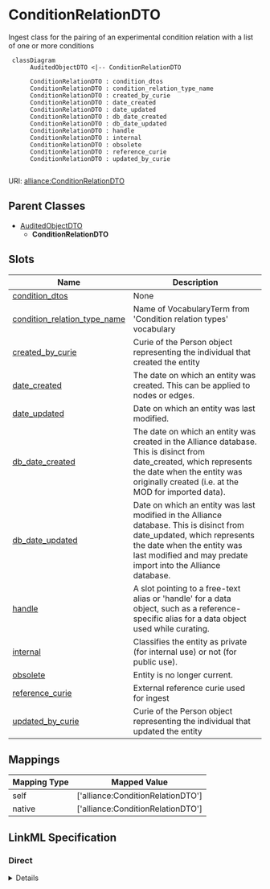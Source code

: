 # ConditionRelationDTO

Ingest class for the pairing of an experimental condition relation with a list of one or more conditions


```mermaid
 classDiagram
      AuditedObjectDTO <|-- ConditionRelationDTO
      
      ConditionRelationDTO : condition_dtos
      ConditionRelationDTO : condition_relation_type_name
      ConditionRelationDTO : created_by_curie
      ConditionRelationDTO : date_created
      ConditionRelationDTO : date_updated
      ConditionRelationDTO : db_date_created
      ConditionRelationDTO : db_date_updated
      ConditionRelationDTO : handle
      ConditionRelationDTO : internal
      ConditionRelationDTO : obsolete
      ConditionRelationDTO : reference_curie
      ConditionRelationDTO : updated_by_curie
      

```



URI: [alliance:ConditionRelationDTO](http://alliancegenome.org/ConditionRelationDTO)


## Parent Classes

* [AuditedObjectDTO](AuditedObjectDTO.md)
    * **ConditionRelationDTO**




<!-- no inheritance hierarchy -->


## Slots

| Name | Description  |
| ---  | ---  |
| [condition_dtos](condition_dtos.md) | None |
| [condition_relation_type_name](condition_relation_type_name.md) | Name of VocabularyTerm from 'Condition relation types' vocabulary |
| [created_by_curie](created_by_curie.md) | Curie of the Person object representing the individual that created the entity |
| [date_created](date_created.md) | The date on which an entity was created. This can be applied to nodes or edges. |
| [date_updated](date_updated.md) | Date on which an entity was last modified. |
| [db_date_created](db_date_created.md) | The date on which an entity was created in the Alliance database.  This is disinct from date_created, which represents the date when the entity was originally created (i.e. at the MOD for imported data). |
| [db_date_updated](db_date_updated.md) | Date on which an entity was last modified in the Alliance database.  This is disinct from date_updated, which represents the date when the entity was last modified and may predate import into the Alliance database. |
| [handle](handle.md) | A slot pointing to a free-text alias or 'handle' for a data object, such as a reference-specific alias for a data object used while curating. |
| [internal](internal.md) | Classifies the entity as private (for internal use) or not (for public use). |
| [obsolete](obsolete.md) | Entity is no longer current. |
| [reference_curie](reference_curie.md) | External reference curie used for ingest |
| [updated_by_curie](updated_by_curie.md) | Curie of the Person object representing the individual that updated the entity |


## Mappings

| Mapping Type | Mapped Value |
| ---  | ---  |
| self | ['alliance:ConditionRelationDTO'] |
| native | ['alliance:ConditionRelationDTO'] |




## LinkML Specification

<!-- TODO: investigate https://stackoverflow.com/questions/37606292/how-to-create-tabbed-code-blocks-in-mkdocs-or-sphinx -->

### Direct

<details>
```yaml
name: ConditionRelationDTO
description: Ingest class for the pairing of an experimental condition relation with
  a list of one or more conditions
from_schema: https://github.com/alliance-genome/agr_persistent_schema/phenotypeAndDiseaseAnnotation.yaml
is_a: AuditedObjectDTO
slots:
- handle
- reference_curie
- condition_relation_type_name
- condition_dtos
slot_usage:
  condition_relation_type_name:
    name: condition_relation_type_name
    domain_of:
    - ConditionRelationDTO
    required: true
  condition_dtos:
    name: condition_dtos
    domain_of:
    - ConditionRelationDTO
    required: true

```
</details>

### Induced

<details>
```yaml
name: ConditionRelationDTO
description: Ingest class for the pairing of an experimental condition relation with
  a list of one or more conditions
from_schema: https://github.com/alliance-genome/agr_persistent_schema/phenotypeAndDiseaseAnnotation.yaml
is_a: AuditedObjectDTO
slot_usage:
  condition_relation_type_name:
    name: condition_relation_type_name
    domain_of:
    - ConditionRelationDTO
    required: true
  condition_dtos:
    name: condition_dtos
    domain_of:
    - ConditionRelationDTO
    required: true
attributes:
  handle:
    name: handle
    description: A slot pointing to a free-text alias or 'handle' for a data object,
      such as a reference-specific alias for a data object used while curating.
    from_schema: https://github.com/alliance-genome/agr_persistent_schema/phenotypeAndDiseaseAnnotation.yaml
    alias: handle
    owner: ConditionRelationDTO
    domain_of:
    - ConditionRelation
    - ConditionRelationDTO
    range: string
  reference_curie:
    name: reference_curie
    description: External reference curie used for ingest
    from_schema: https://github.com/alliance-genome/agr_curation_schema/src/schema/reference
    alias: reference_curie
    owner: ConditionRelationDTO
    domain_of:
    - DiseaseAnnotationDTO
    - ConditionRelationDTO
    range: string
  condition_relation_type_name:
    name: condition_relation_type_name
    description: Name of VocabularyTerm from 'Condition relation types' vocabulary
    from_schema: https://github.com/alliance-genome/agr_persistent_schema/phenotypeAndDiseaseAnnotation.yaml
    domain: ConditionRelationDTO
    alias: condition_relation_type_name
    owner: ConditionRelationDTO
    domain_of:
    - ConditionRelationDTO
    range: string
    required: true
  condition_dtos:
    name: condition_dtos
    from_schema: https://github.com/alliance-genome/agr_persistent_schema/phenotypeAndDiseaseAnnotation.yaml
    domain: ConditionRelationDTO
    multivalued: true
    alias: condition_dtos
    owner: ConditionRelationDTO
    domain_of:
    - ConditionRelationDTO
    range: ExperimentalConditionDTO
    required: true
    inlined: true
    inlined_as_list: true
  created_by_curie:
    name: created_by_curie
    description: Curie of the Person object representing the individual that created
      the entity
    from_schema: https://github.com/alliance-genome/agr_curation_schema/core.yaml
    domain: AuditedObjectDTO
    alias: created_by_curie
    owner: ConditionRelationDTO
    domain_of:
    - AuditedObjectDTO
    range: string
  date_created:
    name: date_created
    description: The date on which an entity was created. This can be applied to nodes
      or edges.
    from_schema: https://github.com/alliance-genome/agr_curation_schema/core.yaml
    aliases:
    - creation_date
    exact_mappings:
    - dct:createdOn
    - WIKIDATA_PROPERTY:P577
    alias: date_created
    owner: ConditionRelationDTO
    domain_of:
    - AuditedObject
    - AuditedObjectDTO
    range: datetime
  updated_by_curie:
    name: updated_by_curie
    description: Curie of the Person object representing the individual that updated
      the entity
    from_schema: https://github.com/alliance-genome/agr_curation_schema/core.yaml
    domain: AuditedObjectDTO
    alias: updated_by_curie
    owner: ConditionRelationDTO
    domain_of:
    - AuditedObjectDTO
    range: string
  date_updated:
    name: date_updated
    description: Date on which an entity was last modified.
    from_schema: https://github.com/alliance-genome/agr_curation_schema/core.yaml
    aliases:
    - date_last_modified
    alias: date_updated
    owner: ConditionRelationDTO
    domain_of:
    - AuditedObject
    - AuditedObjectDTO
    range: datetime
  db_date_created:
    name: db_date_created
    description: The date on which an entity was created in the Alliance database.  This
      is disinct from date_created, which represents the date when the entity was
      originally created (i.e. at the MOD for imported data).
    from_schema: https://github.com/alliance-genome/agr_curation_schema/core.yaml
    alias: db_date_created
    owner: ConditionRelationDTO
    domain_of:
    - AuditedObject
    - AuditedObjectDTO
    range: datetime
  db_date_updated:
    name: db_date_updated
    description: Date on which an entity was last modified in the Alliance database.  This
      is disinct from date_updated, which represents the date when the entity was
      last modified and may predate import into the Alliance database.
    from_schema: https://github.com/alliance-genome/agr_curation_schema/core.yaml
    alias: db_date_updated
    owner: ConditionRelationDTO
    domain_of:
    - AuditedObject
    - AuditedObjectDTO
    range: datetime
  internal:
    name: internal
    description: Classifies the entity as private (for internal use) or not (for public
      use).
    notes:
    - Default value is true.
    from_schema: https://github.com/alliance-genome/agr_curation_schema/core.yaml
    alias: internal
    owner: ConditionRelationDTO
    domain_of:
    - AuditedObject
    - AuditedObjectDTO
    range: boolean
    required: true
  obsolete:
    name: obsolete
    description: Entity is no longer current.
    notes:
    - Obsolete entities are preserved in the database for posterity but should not
      be publicly displayed.
    from_schema: https://github.com/alliance-genome/agr_curation_schema/core.yaml
    alias: obsolete
    owner: ConditionRelationDTO
    domain_of:
    - AuditedObject
    - AuditedObjectDTO
    range: boolean

```
</details>